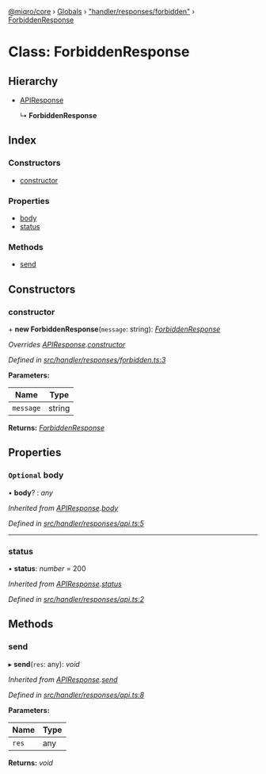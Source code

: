 [@miqro/core](../README.md) › [Globals](../globals.md) › ["handler/responses/forbidden"](../modules/_handler_responses_forbidden_.md) › [ForbiddenResponse](_handler_responses_forbidden_.forbiddenresponse.md)

# Class: ForbiddenResponse

## Hierarchy

* [APIResponse](_handler_responses_api_.apiresponse.md)

  ↳ **ForbiddenResponse**

## Index

### Constructors

* [constructor](_handler_responses_forbidden_.forbiddenresponse.md#constructor)

### Properties

* [body](_handler_responses_forbidden_.forbiddenresponse.md#optional-body)
* [status](_handler_responses_forbidden_.forbiddenresponse.md#status)

### Methods

* [send](_handler_responses_forbidden_.forbiddenresponse.md#send)

## Constructors

###  constructor

\+ **new ForbiddenResponse**(`message`: string): *[ForbiddenResponse](_handler_responses_forbidden_.forbiddenresponse.md)*

*Overrides [APIResponse](_handler_responses_api_.apiresponse.md).[constructor](_handler_responses_api_.apiresponse.md#constructor)*

*Defined in [src/handler/responses/forbidden.ts:3](https://github.com/claukers/miqro-core/blob/f2fd61b/src/handler/responses/forbidden.ts#L3)*

**Parameters:**

Name | Type |
------ | ------ |
`message` | string |

**Returns:** *[ForbiddenResponse](_handler_responses_forbidden_.forbiddenresponse.md)*

## Properties

### `Optional` body

• **body**? : *any*

*Inherited from [APIResponse](_handler_responses_api_.apiresponse.md).[body](_handler_responses_api_.apiresponse.md#optional-body)*

*Defined in [src/handler/responses/api.ts:5](https://github.com/claukers/miqro-core/blob/f2fd61b/src/handler/responses/api.ts#L5)*

___

###  status

• **status**: *number* = 200

*Inherited from [APIResponse](_handler_responses_api_.apiresponse.md).[status](_handler_responses_api_.apiresponse.md#status)*

*Defined in [src/handler/responses/api.ts:2](https://github.com/claukers/miqro-core/blob/f2fd61b/src/handler/responses/api.ts#L2)*

## Methods

###  send

▸ **send**(`res`: any): *void*

*Inherited from [APIResponse](_handler_responses_api_.apiresponse.md).[send](_handler_responses_api_.apiresponse.md#send)*

*Defined in [src/handler/responses/api.ts:8](https://github.com/claukers/miqro-core/blob/f2fd61b/src/handler/responses/api.ts#L8)*

**Parameters:**

Name | Type |
------ | ------ |
`res` | any |

**Returns:** *void*
